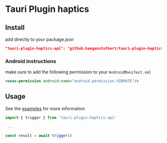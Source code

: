 # Tauri Plugin haptics

## Install

add directly to your package.json

```json
"tauri-plugin-haptics-api": "github:keeganstothert/tauri-plugin-haptics#main"
```

### Android instructions

make sure to add the following permission to your `AndroidManifest.xml`

```xml
<uses-permission android:name="android.permission.VIBRATE"/>
```

## Usage

See the [examples](https://github.com/keeganstothert/tauri-plugin-haptics/tree/main/examples/tauri-app) for more information

```javascript
import { trigger } from 'tauri-plugin-haptics-api'

 ...

const result = await trigger()
```
